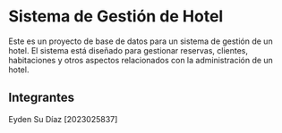# Sistema de Gestión de Hotel

Este es un proyecto de base de datos para un sistema de gestión de un hotel. El sistema está diseñado para gestionar reservas, clientes, habitaciones y otros aspectos relacionados con la administración de un hotel.

## Integrantes
  Eyden Su Díaz [2023025837]
